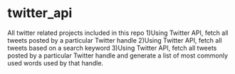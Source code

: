 # twitter_api
All twitter related projects included in this repo
1)Using Twitter API, fetch all tweets posted by a particular Twitter handle
2)Using Twitter API, fetch all tweets based on a search keyword
3)Using Twitter API, fetch all tweets posted by a particular Twitter handle and generate a list of most commonly used words used by that handle.

